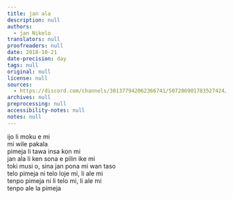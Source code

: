 ```yaml
---
title: jan ala
description: null
authors:
  - jan Nikelo
translators: null
proofreaders: null
date: 2018-10-21
date-precision: day
tags: null
original: null
license: null
sources:
  - https://discord.com/channels/301377942062366741/507286901783527424/507289965550501888
archives: null
preprocessing: null
accessibility-notes: null
notes: null
---
```


ijo li moku e mi  \
mi wile pakala  \
pimeja li tawa insa kon mi  \
jan ala li ken sona e pilin ike mi  \
toki musi o, sina jan pona mi wan taso  \
telo pimeja ni telo loje mi, li ale mi  \
tenpo pimeja ni li telo mi, li ale mi  \
tenpo ale la pimeja

